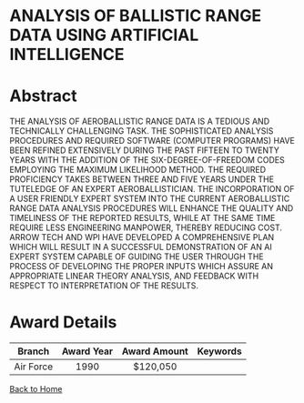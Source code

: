
ANALYSIS OF BALLISTIC RANGE DATA USING ARTIFICIAL INTELLIGENCE
==============================================================

# Abstract


THE ANALYSIS OF AEROBALLISTIC RANGE DATA IS A TEDIOUS AND TECHNICALLY CHALLENGING TASK. THE SOPHISTICATED ANALYSIS PROCEDURES AND REQUIRED SOFTWARE (COMPUTER PROGRAMS) HAVE BEEN REFINED EXTENSIVELY DURING THE PAST FIFTEEN TO TWENTY YEARS WITH THE ADDITION OF THE SIX-DEGREE-OF-FREEDOM CODES EMPLOYING THE MAXIMUM LIKELIHOOD METHOD. THE REQUIRED PROFICIENCY TAKES BETWEEN THREE AND FIVE YEARS UNDER THE TUTELEDGE OF AN EXPERT AEROBALLISTICIAN. THE INCORPORATION OF A USER FRIENDLY EXPERT SYSTEM INTO THE CURRENT AEROBALLISTIC RANGE DATA ANALYSIS PROCEDURES WILL ENHANCE THE QUALITY AND TIMELINESS OF THE REPORTED RESULTS, WHILE AT THE SAME TIME REQUIRE LESS ENGINEERING MANPOWER, THEREBY REDUCING COST. ARROW TECH AND WPI HAVE DEVELOPED A COMPREHENSIVE PLAN WHICH WILL RESULT IN A SUCCESSFUL DEMONSTRATION OF AN AI EXPERT SYSTEM CAPABLE OF GUIDING THE USER THROUGH THE PROCESS OF DEVELOPING THE PROPER INPUTS WHICH ASSURE AN APPROPRIATE LINEAR THEORY ANALYSIS, AND FEEDBACK WITH RESPECT TO INTERPRETATION OF THE RESULTS.  

# Award Details

|Branch|Award Year|Award Amount|Keywords|
| :---: | :---: | :---: | :---: |
|Air Force|1990|$120,050||
  
  


[Back to Home](https://github.com/chrischow/dod_sbir_awards/Reports/CC/#942)